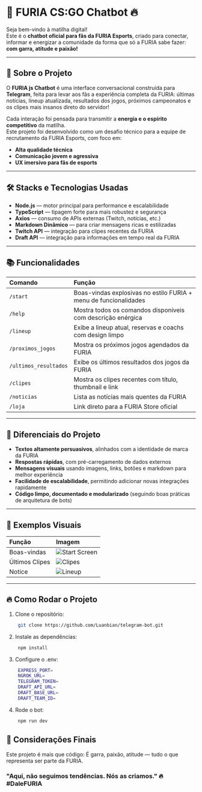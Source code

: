 # 🦁 FURIA CS:GO Chatbot 🔥

Seja bem-vindo à matilha digital!  
Este é o **chatbot oficial para fãs da FURIA Esports**, criado para conectar, informar e energizar a comunidade da forma que só a FURIA sabe fazer: **com garra, atitude e paixão!**

---

## 🚀 Sobre o Projeto

O **FURIA js Chatbot** é uma interface conversacional construída para **Telegram**, feita para levar aos fãs a experiência completa da FURIA: últimas notícias, lineup atualizada, resultados dos jogos, próximos campeonatos e os clipes mais insanos direto do servidor!

Cada interação foi pensada para transmitir a **energia e o espírito competitivo** da matilha.  
Este projeto foi desenvolvido como um desafio técnico para a equipe de recrutamento da FURIA Esports, com foco em:

- **Alta qualidade técnica**
- **Comunicação jovem e agressiva**
- **UX imersivo para fãs de esports**

---

## 🛠️ Stacks e Tecnologias Usadas

- **Node.js** — motor principal para performance e escalabilidade
- **TypeScript** — tipagem forte para mais robustez e segurança
- **Axios** — consumo de APIs externas (Twitch, notícias, etc.)
- **Markdown Dinâmico** — para criar mensagens ricas e estilizadas
- **Twitch API** — integração para clipes recentes da FURIA
- **Draft API** — integração para informações em tempo real da FURIA

---

## 📚 Funcionalidades

| Comando               | Função                                                           |
| :-------------------- | :--------------------------------------------------------------- |
| `/start`              | Boas-vindas explosivas no estilo FURIA + menu de funcionalidades |
| `/help`               | Mostra todos os comandos disponíveis com descrição enérgica      |
| `/lineup`             | Exibe a lineup atual, reservas e coachs com design limpo         |
| `/proximos_jogos`     | Mostra os próximos jogos agendados da FURIA                      |
| `/ultimos_resultados` | Exibe os últimos resultados dos jogos da FURIA                   |
| `/clipes`             | Mostra os clipes recentes com título, thumbnail e link           |
| `/noticias`           | Lista as notícias mais quentes da FURIA                          |
| `/loja`               | Link direto para a FURIA Store oficial                           |

---

## 🎯 Diferenciais do Projeto

- **Textos altamente persuasivos**, alinhados com a identidade de marca da FURIA
- **Respostas rápidas**, com pré-carregamento de dados externos
- **Mensagens visuais** usando imagens, links, botões e markdown para melhor experiência
- **Facilidade de escalabilidade**, permitindo adicionar novas integrações rapidamente
- **Código limpo, documentado e modularizado** (seguindo boas práticas de arquitetura de bots)

---

## 📸 Exemplos Visuais

| Função         | Imagem                                                                               |
| :------------- | :----------------------------------------------------------------------------------- |
| Boas-vindas    | ![Start Screen](https://github.com/Luanbian/telegram-bot/blob/main/public/start.png) |
| Últimos Clipes | ![Clipes](https://github.com/Luanbian/telegram-bot/blob/main/public/clipe.png)       |
| Notice         | ![Lineup](https://github.com/Luanbian/telegram-bot/blob/main/public/notice.png)      |

---

## 🔥 Como Rodar o Projeto

1. Clone o repositório:
    ```bash
     git clone https://github.com/Luanbian/telegram-bot.git
    ```
2. Instale as dependências:
    ```bash
     npm install
    ```
3. Configure o .env:

    ```bash
     EXPRESS_PORT=
     NGROK_URL=
     TELEGRAM_TOKEN=
     DRAFT_API_URL=
     DRAFT_BASE_URL=
     DRAFT_TEAM_ID=

    ```

4. Rode o bot:
    ```bash
     npm run dev
    ```

## 🦁 Considerações Finais

Este projeto é mais que código:
É garra, paixão, atitude — tudo o que representa ser parte da FURIA.

### "Aqui, não seguimos tendências. Nós as criamos." 🔥 #DaleFURIA
